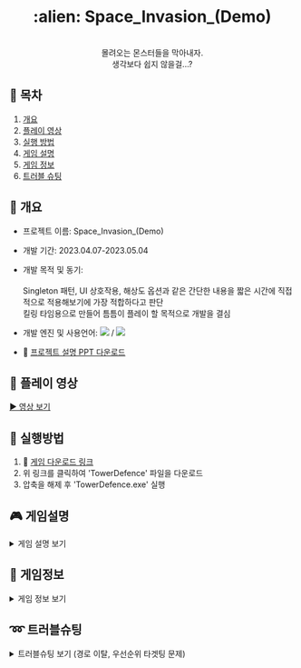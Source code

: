 <div align=center> 
  
<h1>:alien: Space_Invasion_(Demo)</h1><br>
몰려오는 몬스터들을 막아내자. <br>
생각보다 쉽지 않을걸...? <br>

</div>

## :calendar: 목차
  1. [개요](#page_with_curl-개요)
  2. [플레이 영상](#movie_camera-플레이-영상)
  3. [실행 방법](#memo-실행방법)
  4. [게임 설명](#video_game-게임설명)
  5. [게임 정보](#mag_right-게임정보)
  6. [트러블 슈팅](#loop-트러블슈팅)

## :page_with_curl: 개요
 - 프로젝트 이름: Space_Invasion_(Demo)
 - 개발 기간: 2023.04.07-2023.05.04
 - 개발 목적 및 동기:<br><br>
 Singleton 패턴, UI 상호작용, 해상도 옵션과 같은 간단한 내용을 짧은 시간에 직접적으로 적용해보기에 가장 적합하다고 판단<br>
 킬링 타임용으로 만들어 틈틈이 플레이 할 목적으로 개발을 결심
 
 - 개발 엔진 및 사용언어: <img src="https://img.shields.io/badge/unity-000000?style=for-the-badge&logo=unity&logoColor=white"> / <img src="https://img.shields.io/badge/-C%23-512BD4?style=for-the-badge&logo=csharp&logoColor=white">
 - :file_folder: [프로젝트 설명 PPT 다운로드](https://drive.google.com/drive/folders/1inajn1SrUpK5lamLBRsykSRw-whuD89U?usp=sharing)

## :movie_camera: 플레이 영상
[▶ 영상 보기](https://github.com/user-attachments/assets/4dc05ea4-173c-42fe-800d-45c129f5ced9)

## :memo: 실행방법
 1. :file_folder: [게임 다운로드 링크](https://drive.google.com/file/d/1Ci_ASu_GXxZqVirqHPJliRJ7JbKbP7_j/view?usp=sharing)
 2. 위 링크를 클릭하여 'TowerDefence' 파일을 다운로드
 3. 압축을 해제 후 'TowerDefence.exe' 실행 
   
 ## :video_game: 게임설명
<details>
<summary>게임 설명 보기</summary>
 
  - ### 시작, 설정

<div align=center> 
  
|<img src="https://github.com/y636367/TowerDefence/assets/63005842/9d70e618-9796-4a63-96ad-116339feb6da" width="400" height="240"/>|<img src="https://github.com/y636367/TowerDefence/assets/63005842/eb05c001-a8a5-4c70-883a-2b3f27a99c7d" width="400" height="240"/>|
|---|---|
|<div align=center>시작 화면</div>|<div align=center>설정 화면</div>|

</div>
<br>

  - ### 스테이지 선택

<div align=center> 
  
|<img src="https://github.com/y636367/TowerDefence/assets/63005842/9783d868-94bd-4f9f-86cf-feb641a7da01" width="400" height="240"/>|<img src="https://github.com/y636367/TowerDefence/assets/63005842/44b22fa4-7069-4a4f-8dd2-c4c51885c760" width="400" height="240"/>|
|---|---|
|<div align=center>스테이지 선택</div>|<div align=center>스테이지 잠금</div>|

이전 스테이지를 클리어 하면 다음 스테이지가 해금되는 방식입니다.<br>
(현재 1스테이지만 구현된 상태입니다.) <br>

</div>
</details>

## :mag_right: 게임정보
<details>
<summary>게임 정보 보기</summary>

 - ### 인게임 화면

<div align=center> 
  
|<img src="https://github.com/y636367/TowerDefence/assets/63005842/14b0fde2-cb31-48f2-941b-7f6b3309f905" width="400" height="240"/>|<img src="https://github.com/y636367/TowerDefence/assets/63005842/578f0ba6-e55e-4c2a-be6e-9015d2fc23ee" width="400" height="240"/>|
|---|---|
|<div align=center>튜토리얼</div>|<div align=center>게임 진행</div>|
|<img src="https://github.com/y636367/TowerDefence/assets/63005842/92ea8220-8522-4397-9321-e6741e7060d2" width="400" height="240"/>|<img src="https://github.com/y636367/TowerDefence/assets/63005842/1f0ce93b-5ee5-4171-a650-16e4a3253a94" width="400" height="240"/>|
|<div align=center>타워 설치</div>|<div align=center>타워 강화</div>|

게임 시작 전 튜토리얼을 통해 기본 조작을 익힐 수 있습니다. <br>
하단 바에서는 일시정지, 목숨/코인 확인, 타워 설치가 가능합니다. <br>
오른쪽 하단 버튼을 통해 웨이브를 빠르게 넘길 수 있으며, 설치된 타워는 선택하여 강화/처분이 가능합니다. <br>

</div>

</details>

## :loop: 트러블슈팅
<details>
<summary>트러블슈팅 보기 (경로 이탈, 우선순위 타겟팅 문제)</summary>
  
  - ### 몬스터의 이동 경로 이탈 문제 -> 발사체의 몬스터 피격 판정
<br>
<div align=center> 
  
|<img src="https://github.com/user-attachments/assets/a6fbc696-186e-4bfc-82a2-2af7ca79872e" width="400" height="240"/>|<img src="https://github.com/user-attachments/assets/46be66e6-6ebf-47b2-9b99-10c742b82812" width="400" height="240"/>|
|---|---|

</div>
<br>

 - 문제 : 발사체 피격 시 몬스터가 이동 경로에서 조금씩 이탈하는 문제가 발생
 - 원인 : Collider 의 물리적 충돌로 인해 조금씩 밀려나게 됨
 - 해결 : 몬스터와 발사체 간 사이 거리 값을 계산, 남은거리<=이동해야할 거리 조건을 통해 피격 판정 변경

<br>

  - ### 타워의 몬스터 공격 우선 순위 선정 문제
<br>
<div align=center> 
  
|<img src="https://github.com/user-attachments/assets/4f59d7d2-735f-45a0-9cd0-097bd3dccd06" width="400" height="240"/>|<img src="https://github.com/user-attachments/assets/d36b4c73-b0a5-4196-a29e-c19537a360bd" width="400" height="240"/>|
|---|---|

</div>
<br>

 - 문제 : 타워와 몬스터 사이 거리가 가장 짧은 몬스터만 피격 하는 문제 발생
 - 원인 : 타워의 공격 범위 안에 들어간 몬스터들 전부를 타겟으로 설정하여 그 중 거리가 짧은 몬스터만을 공격
 - 해결 : 최초 공격 대상으로 선정된 타겟이 범위 바깥으로 나가거나 몬스터 사망 시에만 새로 거리가 짧은 몬스터를 타겟으로 선정

</details>
